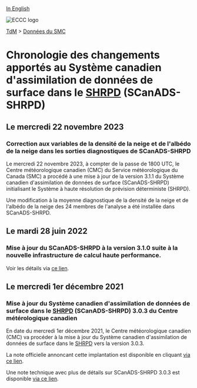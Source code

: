 [In English](changelog_caldas-hrdps_en.md)

![ECCC logo](../../img_eccc-logo.png)

[TdM](../../readme_fr.md) > [Données du SMC](../readme_fr.md) 

# Chronologie des changements apportés au Système canadien d'assimilation de données de surface dans le [SHRPD](../nwp_hrdps/readme_hrdps_fr.md) (SCanADS-SHRPD)

## Le mercredi 22 novembre 2023

### Correction aux variables de la densité de la neige et de l'albédo de la neige dans les sorties diagnostiques de SCanADS-SHRPD

Le mercredi 22 novembre 2023, à compter de la passe de 1800 UTC, le Centre météorologique canadien (CMC) du Service météorologique du Canada (SMC) a procédé à une mise à jour de la version 3.1.1 du Système canadien d'assimilation de données de surface (SCanADS-SHRPD) initialisant le Système à haute résolution de prévision déterministe (SHRPD).

Une modification à la moyenne diagnostique de la densité de la neige et de l'albédo de la neige des 24 membres de l'analyse a été installée dans SCanADS-SHRPD.

## Le mardi 28 juin 2022

### Mise à jour du SCanADS-SHRPD à la version 3.1.0 suite à la nouvelle infrastructure de calcul haute performance. 

Voir les détails via [ce lien](../changelog_multisystems_fr.md).

## Le mercredi 1er décembre 2021

### Mise à jour du Système canadien d'assimilation de données de surface dans le [SHRPD](../nwp_hrdps/readme_hrdps_fr.md) (SCanADS-SHRPD) 3.0.3 du Centre métérologique canadien

En date du mercredi 1er décembre 2021, le Centre météorologique canadien (CMC) va procéder à la mise à jour du Système canadien d'assimilation de données de surface dans le [SHRPD](../nwp_hrdps/readme_hrdps_fr.md) vers la version 3.0.3.

La note officielle annoncant cette implantation est disponible en cliquant [via ce lien](https://dd.meteo.gc.ca/doc/genots/2021/11/26/NOCN03_CWAO_262118___50159).

Une note technique avec plus de détails sur SCanADS-SHRPD 3.0.3 est disponible [via ce lien](https://collaboration.cmc.ec.gc.ca/cmc/cmoi/product_guide/docs/tech_notes/technote_hrdps-600_caldas-303_f.pdf).



